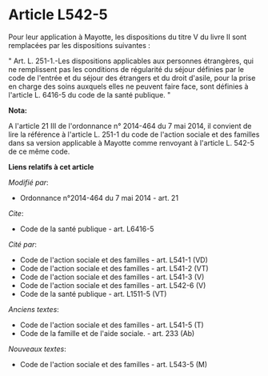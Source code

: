 # Article L542-5

Pour leur application à Mayotte, les dispositions du titre V du livre II sont remplacées par les dispositions suivantes : 

" Art. L. 251-1.-Les dispositions applicables aux personnes étrangères, qui ne remplissent pas les conditions de régularité
du séjour définies par le code de l'entrée et du séjour des étrangers et du droit d'asile, pour la prise en charge des soins
auxquels elles ne peuvent faire face, sont définies à l'article L. 6416-5 du code de la santé publique. "

**Nota:**

A l'article 21 III de l'ordonnance n° 2014-464 du 7 mai 2014, il convient de lire la référence à l'article L. 251-1 du code
de l'action sociale et des familles dans sa version applicable à Mayotte comme renvoyant à l'article L. 542-5 de ce même
code.

**Liens relatifs à cet article**

_Modifié par_:

  - Ordonnance n°2014-464 du 7 mai 2014 - art. 21

_Cite_:

  - Code de la santé publique - art. L6416-5

_Cité par_:

  - Code de l'action sociale et des familles - art. L541-1 (VD)
  - Code de l'action sociale et des familles - art. L541-2 (VT)
  - Code de l'action sociale et des familles - art. L541-3 (V)
  - Code de l'action sociale et des familles - art. L542-6 (V)
  - Code de la santé publique - art. L1511-5 (VT)

_Anciens textes_:

  - Code de l'action sociale et des familles - art. L541-5 (T)
  - Code de la famille et de l'aide sociale. - art. 233 (Ab)

_Nouveaux textes_:

  - Code de l'action sociale et des familles - art. L543-5 (M)
